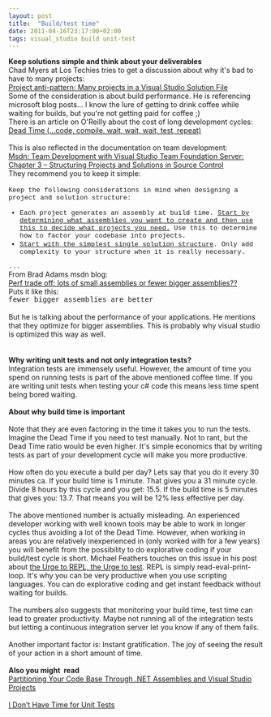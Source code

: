 ```yaml
---
layout: post
title:  "Build/test time"
date: 2011-04-16T23:17:00+02:00
tags: visual_studio build unit-test
---
```


<div dir="ltr" style="text-align: left;" trbidi="on">
<b>Keep solutions simple and think about your deliverables</b><br>
Chad Myers at Los Techies tries to get a discussion about why it's bad to have to many projects:<br><a href="http://lostechies.com/chadmyers/2008/07/16/project-anti-pattern-many-projects-in-a-visual-studio-solution-file/">Project anti-pattern: Many projects in a Visual Studio Solution File</a><br>
Some of the consideration is about build performance. He is referencing microsoft blog posts... I know the lure of getting to drink coffee while waiting for builds, but you're not getting paid for coffee ;)<br>
There is an article on O'Reilly about the cost of long development cycles:<br><a href="http://www.oreillynet.com/onjava/blog/2006/03/dead_time_code_compile_wait_wa.html">Dead Time (...code, compile, wait, wait, wait, test, repeat)</a><br><br>
This is also reflected in the documentation on team development:<br><a href="http://msdn.microsoft.com/en-us/library/bb668953.aspx">Msdn: Team Development with Visual Studio Team Foundation Server: Chapter 3 – Structuring Projects and Solutions in Source Control</a><br>
They recommend you to keep it simple:<br><br><div style="font-size: 13px;">
<span class="Apple-style-span" style="font-family: 'Courier New', Courier, monospace;">Keep the following considerations in mind when designing a project and solution structure:</span>
</div>
<ul style="font-size: 13px;">
<li><span class="Apple-style-span" style="font-family: 'Courier New', Courier, monospace;">Each project generates an assembly at build time. <u>Start by determining what assemblies you want to create and then use this to decide what projects you need.</u> Use this to determine how to factor your codebase into projects.</span></li>
<li><span class="Apple-style-span" style="font-family: 'Courier New', Courier, monospace;"><u>Start with the simplest single solution structure</u>. Only add complexity to your structure when it is really necessary.</span></li>
</ul>
<div style="font-size: 13px;">
<span class="Apple-style-span" style="font-family: 'Courier New', Courier, monospace;">...</span>
</div>
From Brad Adams msdn blog:<br><a href="http://blogs.msdn.com/b/brada/archive/2004/05/05/126934.aspx">Perf trade off: lots of small assemblies or fewer bigger assemblies??</a><br>
Puts it like this:<br><span class="Apple-style-span" style="font-family: 'Courier New', Courier, monospace;">fewer bigger assemblies are better</span><br><br>
But he is talking about the performance of your applications. He mentions that they optimize for bigger assemblies. This is probably why visual studio is optimized this way as well.<br><b><br></b><br><b>Why writing unit tests and not only integration tests?</b><br>
Integration tests are immensely useful. However, the amount of time you spend on running tests is part of the above mentioned coffee time. If you are writing unit tests when testing your c# code this means less time spent being bored waiting.<br><br><b>About why build time is important</b><br><br><div style="margin-bottom: 0px; margin-left: 0px; margin-right: 0px; margin-top: 0px;">
Note that they are even factoring in the time it takes you to run the tests. Imagine the Dead Time if you need to test manually. Not to rant, but the Dead Time ratio would be even higher. It's simple economics that by writing tests as part of your development cycle will make you more productive. </div>
<div style="margin-bottom: 0px; margin-left: 0px; margin-right: 0px; margin-top: 0px;">
<br>
</div>
<div style="margin-bottom: 0px; margin-left: 0px; margin-right: 0px; margin-top: 0px;">
How often do you execute a build per day? Lets say that you do it every 30 minutes ca. If your build time is 1 minute. That gives you a 31 minute cycle. Divide 8 hours by this cycle and you get: 15.5. If the build time is 5 minutes that gives you: 13.7. That means you will be 12% less effective per day.</div>
<div style="margin-bottom: 0px; margin-left: 0px; margin-right: 0px; margin-top: 0px;">
<br>
</div>
<div style="margin-bottom: 0px; margin-left: 0px; margin-right: 0px; margin-top: 0px;">
The above mentioned number is actually misleading. An experienced developer working with well known tools may be able to work in longer cycles thus avoiding a lot of the Dead Time. However, when working in areas you are relatively inexperienced in (only worked with for a few years) you will benefit from the possibility to do explorative coding if your build/test cycle is short. Michael Feathers touches on this issue in his post about <a href="http://michaelfeathers.typepad.com/michael_feathers_blog/2011/04/the-urge-to-repl-the-urge-to-test.html">the Urge to REPL, the Urge to test</a>. REPL is simply read-eval-print-loop. It's why you can be very productive when you use scripting languages. You can do explorative coding and get instant feedback without waiting for builds.</div>
<div style="margin-bottom: 0px; margin-left: 0px; margin-right: 0px; margin-top: 0px;">
<br>
</div>
<div style="margin-bottom: 0px; margin-left: 0px; margin-right: 0px; margin-top: 0px;">
The numbers also suggests that monitoring your build time, test time can lead to greater productivity. Maybe not running all of the integration tests but letting a continuous integration server let you know if any of them fails.<br><br>
Another important factor is: Instant gratification. The joy of seeing the result of your action in a short amount of time.<br><br><b>Also you might  read</b><br><a href="http://www.simple-talk.com/dotnet/.net-framework/partitioning-your-code-base-through-.net-assemblies-and-visual-studio-projects/">Partitioning Your Code Base Through .NET Assemblies and Visual Studio Projects</a><br><br><a href="http://mikehadlow.blogspot.com/2011/06/i-dont-have-time-for-unit-tests.html">I Don’t Have Time for Unit Tests</a>
</div>
</div>
<div style="clear: both;"></div>